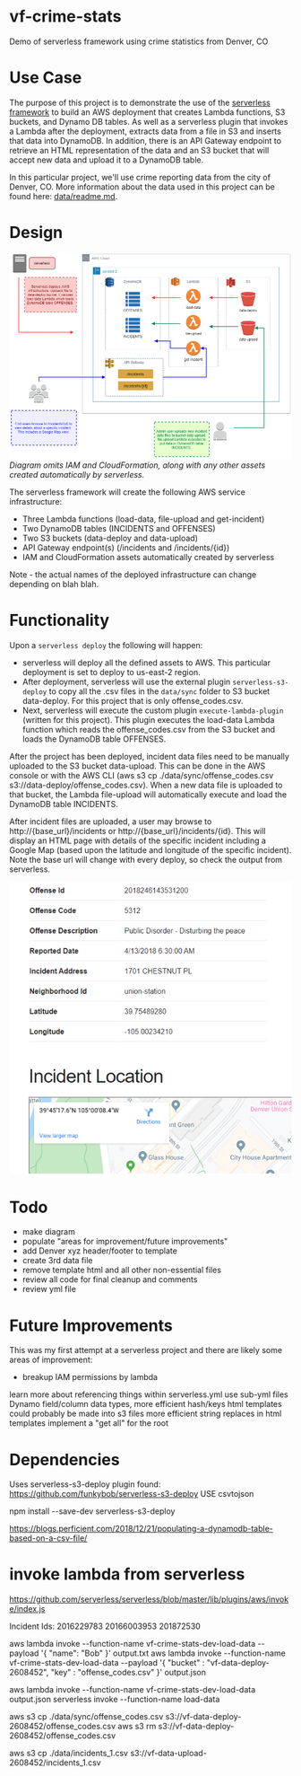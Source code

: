 # vf-crime-stats
Demo of serverless framework using crime statistics from Denver, CO

# Use Case
The purpose of this project is to demonstrate the use of the [serverless framework](https://serverless.com/) to build an AWS deployment that
creates Lambda functions, S3 buckets, and Dynamo DB tables. As well as a serverless plugin that invokes a Lambda after the deployment, extracts data from a file in S3 and inserts that data into DynamoDB. In addition, there is an API Gateway endpoint to retrieve an HTML representation of the data and an S3 bucket that will accept new data and upload it to a DynamoDB table.

In this particular project, we'll use crime reporting data from the city of Denver, CO. More information about the data used in this project can be found here: [data/readme.md](data/readme.md).

# Design
![](diagrams/vf-crime-stats.png)
*Diagram omits IAM and CloudFormation, along with any other assets created automatically by serverless.*

The serverless framework will create the following AWS service infrastructure:

- Three Lambda functions (load-data, file-upload and  get-incident)
- Two DynamoDB tables (INCIDENTS and OFFENSES)
- Two S3 buckets (data-deploy and data-upload)
- API Gateway endpoint(s) (/incidents and /incidents/{id})
- IAM and CloudFormation assets automatically created by serverless

Note - the actual names of the deployed infrastructure can change depending on blah blah.


# Functionality
Upon a `serverless deploy` the following will happen:
- serverless will deploy all the defined assets to AWS. This particular deployment is set to deploy to us-east-2 region.
- After deployment, serverless will use the external plugin `serverless-s3-deploy` to copy all the .csv files in the `data/sync` folder to S3 bucket data-deploy. For this project that is only offense_codes.csv.
- Next, serverless will execute the custom plugin `execute-lambda-plugin` (written for this project). This plugin executes the load-data Lambda function which reads the offense_codes.csv from the S3 bucket and loads the DynamoDB table OFFENSES.

After the project has been deployed, incident data files need to be manually uploaded to the S3 bucket data-upload. This can be done in the AWS console or with the AWS CLI (aws s3 cp ./data/sync/offense_codes.csv s3://data-deploy/offense_codes.csv). When a new data file is uploaded to that bucket, the Lambda file-upload will automatically execute and load the DynamoDB table INCIDENTS.

After incident files are uploaded, a user may browse to http://{base_url}/incidents or http://{base_url}/incidents/{id}. This will display an HTML page with details of the specific incident including a Google Map (based upon the latitude and longitude of the specific incident).
Note the base url will change with every deploy, so check the output from serverless.

![](diagrams/screenshot.png)


# Todo
- make diagram
- populate "areas for improvement/future improvements"
- add Denver xyz header/footer to template
- create 3rd data file
- remove template html and all other non-essential files
- review all code for final cleanup and comments
- review yml file

# Future Improvements
This was my first attempt at a serverless project and there are likely some areas of improvement:

- breakup IAM permissions by lambda

learn more about referencing things within serverless.yml
use sub-yml files
Dynamo field/column data types, more efficient hash/keys
html templates could probably be made into s3 files
more efficient string replaces in html templates
implement a "get all" for the root

# Dependencies
Uses serverless-s3-deploy plugin found: https://github.com/funkybob/serverless-s3-deploy
USE csvtojson

npm install --save-dev serverless-s3-deploy

https://blogs.perficient.com/2018/12/21/populating-a-dynamodb-table-based-on-a-csv-file/



# invoke lambda from serverless
https://github.com/serverless/serverless/blob/master/lib/plugins/aws/invoke/index.js

Incident Ids:
2016229783
20166003953
201872530

aws lambda invoke --function-name vf-crime-stats-dev-load-data --payload '{ "name": "Bob" }' output.txt
aws lambda invoke --function-name vf-crime-stats-dev-load-data --payload '{ "bucket" : "vf-data-deploy-2608452", "key" : "offense_codes.csv" }' output.json


aws lambda invoke --function-name vf-crime-stats-dev-load-data  output.json
serverless invoke --function-name load-data

aws s3 cp ./data/sync/offense_codes.csv s3://vf-data-deploy-2608452/offense_codes.csv
aws s3 rm s3://vf-data-deploy-2608452/offense_codes.csv

aws s3 cp ./data/incidents_1.csv s3://vf-data-upload-2608452/incidents_1.csv
